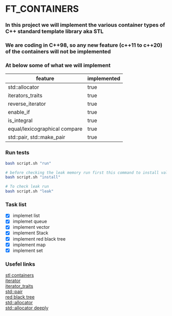 # FT_CONTAINERS
### In this project we will implement the various container types of C++ standard template library aka STL
### We are coding in C++98, so any new feature (c++11 to c++20) of the containers will not be implemented

### At below some of what we will implement
feature | implemented
------- | -----------
std::allocator | true
iterators_traits | true
reverse_iterator | true
enable_if | true
is_integral | true
equal/lexicographical compare | true
std::pair, std::make_pair | true

### Run tests
```bash
bash script.sh "run"

# before checking the leak memory run first this command to install valgrind
bash script.sh "install"

# To check leak run
bash script.sh "leak"
```

### Task list
- [x] implemet list
- [x] implemet queue
- [x] implement vector
- [x] implement Stack
- [x] implement red black tree
- [x] implement map
- [x] implement set

### Usefel links
[stl containers](https://www.cplusplus.com/reference/stl/) <br />
[iterator](https://www.cplusplus.com/reference/iterator/iterator/?kw=iterator) <br />
[iterator_traits](https://www.cplusplus.com/reference/iterator/iterator_traits/?kw=iterator_traits) <br />
[std::pair](https://www.cplusplus.com/reference/utility/pair/?kw=pair) <br />
[red black tree](https://www.codesdope.com/course/data-structures-red-black-trees/) <br />
[std::allocator](https://www.cplusplus.com/reference/memory/allocator/?kw=allocator) <br />
[std::allocator deeply](http://www.open-std.org/jtc1/sc22/wg21/docs/papers/2016/p0310r0.pdf) <br />

